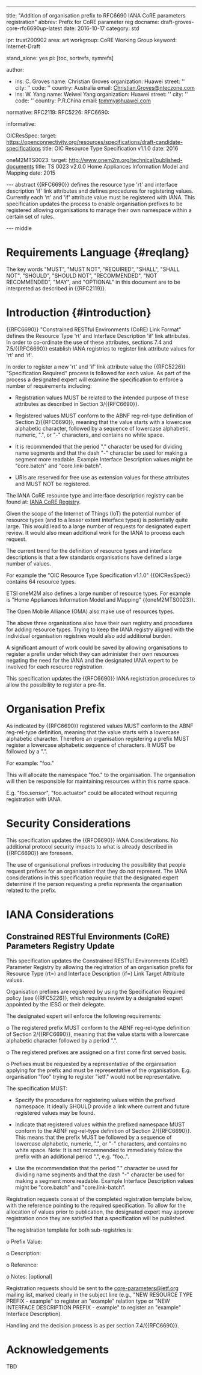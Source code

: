 ---
title: "Addition of organisation prefix to RFC6690 IANA CoRE parameters registration"
abbrev: Prefix for CoRE parameter reg
docname: draft-groves-core-rfc6690up-latest
date: 2016-10-17
category: std

ipr: trust200902
area: art
workgroup: CoRE Working Group
keyword: Internet-Draft

stand_alone: yes
pi: [toc, sortrefs, symrefs]

author:
- ins: C. Groves
  name: Christian Groves
  organization: Huawei
  street: '' 
  city: ''
  code: ''
  country: Australia
  email: Christian.Groves@nteczone.com
- ins: W. Yang
  name: Weiwei Yang
  organization: Huawei
  street: '' 
  city: ''
  code: ''
  country: P.R.China
  email: tommy@huawei.com

normative:
  RFC2119:
  RFC5226:
  RFC6690:
  
informative:

  OICResSpec:
   target: https://openconnectivity.org/resources/specifications/draft-candidate-specifications
   title: OIC Resource Type Specification v1.1.0
   date: 2016

  oneM2MTS0023:
   target: http://www.onem2m.org/technical/published-documents
   title: TS 0023 v2.0.0 Home Appliances Information Model and Mapping
   date: 2015 


--- abstract
{{RFC6690}} defines the resource type 'rt' and interface description 'if' link attributes and defines procedures for registering values. Currently each 'rt' and 'if' attribute value must be registered with IANA. This specification updates the process to enable organisation prefixes to be registered allowing organisations to manage their own namespace within a certain set of rules.

--- middle

Requirements Language     {#reqlang}
=====================
The key words "MUST", "MUST NOT", "REQUIRED", "SHALL", "SHALL NOT",   "SHOULD", "SHOULD NOT", "RECOMMENDED", "NOT RECOMMENDED", "MAY", and "OPTIONAL" in this document are to be interpreted as described in {{RFC2119}}.

Introduction {#introduction}
============

{{RFC6690}} "Constrained RESTful Environments (CoRE) Link Format" defines the Resource Type 'rt' and Interface Description 'if' link attributes. In order to co-ordinate the use of these attributes, sections 7.4 and 7.5/{{RFC6690}} establish IANA registries to register link attribute values for 'rt' and 'if'.

In order to register a new 'rt' and 'if' link attribute value the {{RFC5226}} "Specification Required" process is followed for each value. As part of the process a designated expert will examine the specification to enforce a number of requirements including:

- Registration values MUST be related to the intended purpose of these attributes as described in Section 3/{{RFC6690}}.

- Registered values MUST conform to the ABNF reg-rel-type definition of Section 2/{{RFC6690}}, meaning that the value starts with a lowercase alphabetic character, followed by a sequence of lowercase  alphabetic, numeric, ".", or "-" characters, and contains no white space.

- It is recommended that the period "." character be used for dividing name segments and that the dash "-" character be used for making a segment more readable.  Example Interface Description values might be "core.batch" and "core.link-batch".

- URIs are reserved for free use as extension values for these attributes and MUST NOT be registered.

The IANA CoRE resource type and interface description registry can be found at: [IANA CoRE Registry](http://www.iana.org/assignments/core-parameters/core-parameters.xhtml).

Given the scope of the Internet of Things (IoT) the potential number of resource types (and to a lesser extent interface types) is potentially quite large. This would lead to a large number of requests for designated expert review. It would also mean additional work for the IANA to process each request.
 
The current trend for the definition of resource types and interface descriptions is that a few standards organisations have defined a large number of values. 

For example the "OIC Resource Type Specification v1.1.0" {{OICResSpec}} contains 64 resource types. 

ETSI oneM2M also defines a large number of resource types. For example is "Home Appliances Information Model and Mapping" {{oneM2MTS0023}}.

The Open Mobile Alliance (OMA) also make use of resources types.

The above three organisations also have their own registry and procedures for adding resource types. Trying to keep the IANA registry aligned with the individual organisation registries would also add additional burden. 

A significant amount of work could be saved by allowing organisations to register a prefix under which they can administer their own resources negating the need for the IANA and the designated IANA expert to be involved for each resource registration.

This specification updates the {{RFC6690}} IANA registration procedures to allow the possibility to register a pre-fix.

Organisation Prefix
===================
As indicated by {{RFC6690}} registered values MUST conform to the ABNF reg-rel-type definition, meaning that the value starts with a lowercase alphabetic character. Therefore an organisation registering a prefix MUST register a lowercase alphabetic sequence of characters. It MUST be followed by a ".".

For example: "foo."

This will allocate the namespace "foo." to the organisation. The organisation will then be responsible for maintaining resources within this name space.

E.g. "foo.sensor", "foo.actuator" could be allocated without requiring registration with IANA.

Security Considerations
=======================
This specification updates the {{RFC6690}} IANA Considerations. No additional protocol security impacts to what is already described in {{RFC6690}} are foreseen.

The use of organisational prefixes introducing the possibility that people request prefixes for an organisation that they do not represent. The IANA considerations in this specification require that the designated expert determine if the person requesting a prefix represents the organisation related to the prefix.

IANA Considerations
===================

Constrained RESTful Environments (CoRE) Parameters Registry Update
------------------------------------------------------------------

This specification updates the Constrained RESTful Environments (CoRE) Parameter Registry by allowing the registration of an organisation prefix for Resource Type (rt=) and Interface Description (if=) Link Target Attribute values.

Organisation prefixes are registered by using the Specification Required policy (see {{RFC5226}}, which requires review by a designated expert appointed by the IESG or their delegate.

The designated expert will enforce the following requirements:

o The registered prefix MUST conform to the ABNF reg-rel-type definition of Section 2/{{RFC6690}}, meaning that the value starts with a lowercase alphabetic character followed by a period ".".

o The registered prefixes are assigned on a first come first served basis.

o Prefixes must be requested by a representative of the organisation applying for the prefix and must be representative of the organisation. E.g. organisation "foo" trying to register "ietf." would not be representative.

The specification MUST:
   
   - Specify the procedures for registering values within the prefixed namespace. It ideally SHOULD provide a link where current and future registered values may be found.

   - Indicate that registered values within the prefixed namespace MUST conform to the ABNF reg-rel-type definition of Section 2/{{RFC6690}}. This means that the prefix MUST be followed by a sequence of lowercase alphabetic, numeric, ".", or "-" characters, and contains no white space. Note: It is not recommended to immediately follow the prefix with an additional period ".", e.g. "foo..".
   
   - Use the recommendation that the period "." character be used for dividing name segments and that the dash "-" character be used for making a segment more readable.  Example Interface Description values might be "core.batch" and "core.link-batch".

Registration requests consist of the completed registration template below, with the reference pointing to the required specification.  To allow for the allocation of values prior to publication, the designated expert may approve registration once they are satisfied that a specification will be published.

The registration template for both sub-registries is:

   o  Prefix Value:

   o  Description:

   o  Reference:

   o  Notes: \[optional\]
   
Registration requests should be sent to the core-parameters@ietf.org mailing list, marked clearly in the subject line (e.g., "NEW RESOURCE TYPE PREFIX - example" to register an "example" relation type or "NEW INTERFACE DESCRIPTION PREFIX - example" to register an "example" Interface Description).

Handling and the decision process is as per section 7.4/{{RFC6690}}.

Acknowledgements
================
TBD



